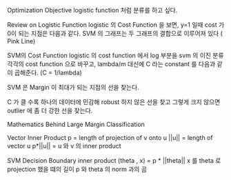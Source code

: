 Optimization Objective 
logistic function 처럼 분류를 하고 싶다.



  Review on Logistic Function
logistic 의  Cost Function 을 보면,
 y=1 일때   cost 가 0이 되는 지점은 다음과 같다.
 SVM 의 그래프는 두 그래프의 결합으로 이루어져 있다 ( Pink Line)
 
 
  SVM의  Cost Function
logistic  의  cost function 에서  log  부분을  svm 의 이진 분류 각각의  cost function 으로 바꾸고,
 lambda/m 대신에  C 라는  constant 를 다음과 같이 곱해준다.  (C = 1/lambda)
 
 
 SVM 은  Margin 이 최대가 되는 지점의 선을 찾는다.

C 가 클 수록 하나의 데이터에 민감해  robust 하지 않은 선을 찾고
그렇게 크지 않으면  outlier 에 좀 더 강한 선을 찾는다.



Mathematics Behind Large Margin Classification


 Vector Inner Product
p = length of projection of v onto u 
||u|| = length of vector u
p*||u|| = u 와 v 의 inner product


SVM Decision Boundary
 inner product (theta ,  x)  = p * ||theta|| 
x 를  theta  로  projection  했을 떄의 길이  p 와  theta 의  norm 과의 곱
